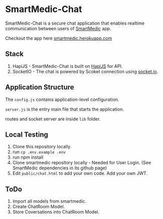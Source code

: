 SmartMedic-Chat
===============

SmartMedic-Chat is a secure chat application that enables realtime communication between users of [SmartMedic](https://github.com/vasanthpandia/smartmedic) app.

Checkout the app here [smartmedic.herokuapp.com](http://smartmedic.herokuapp.com)

## Stack

1. HapiJS - SmartMedic-Chat is built on [HapiJS](https://hapijs.com) for API.
2. SocketIO - The chat is powered by Scoket connection using [socket.io](http://socket.io/get-started/chat/).

## Application Structure

The `config.js` contains application-level configuration.

`server.js` is the entry main file that starts the application.

routes and socket server are inside `lib` folder.

## Local Testing

1. Clone this repository locally.
2. run `cp .env.example .env`
3. run npm install
4. Clone smartmedic repository locally - Needed for User Login. (See SmartMedic dependencies in its github page)
5. Edit `public/chat.html` to add your own code. Add your own JWT.

## ToDo

1. Import all models from smartmedic.
2. Create ChatRoom Model.
3. Store Coversations into ChatRoom Model.